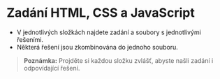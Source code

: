 # Zadání HTML, CSS a JavaScript

- V jednotlivých složkách najdete zadání a soubory s jednotlivými řešeními.
- Některá řešení jsou zkombinována do jednoho souboru.


> **Poznámka:** Projděte si každou složku zvlášť, abyste našli zadání i odpovídající řešení.